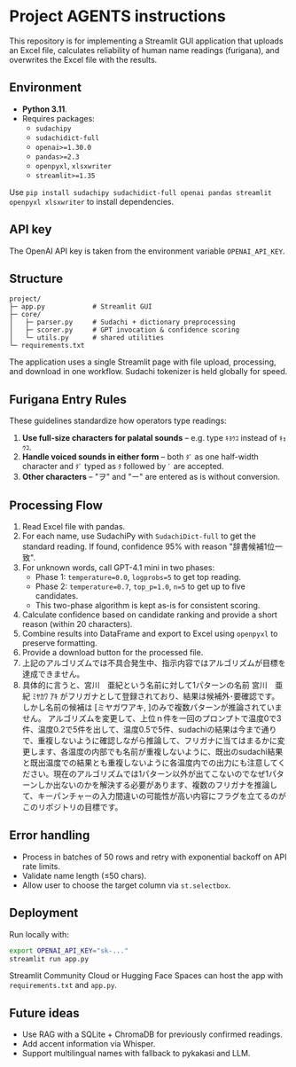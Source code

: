 # Project AGENTS instructions

This repository is for implementing a Streamlit GUI application that uploads an Excel file, calculates reliability of human name readings (furigana), and overwrites the Excel file with the results.

## Environment
* **Python 3.11**.
* Requires packages:
  - `sudachipy`
  - `sudachidict-full`
  - `openai>=1.30.0`
  - `pandas>=2.3`
  - `openpyxl`, `xlsxwriter`
  - `streamlit>=1.35`

Use `pip install sudachipy sudachidict-full openai pandas streamlit openpyxl xlsxwriter` to install dependencies.

## API key
The OpenAI API key is taken from the environment variable `OPENAI_API_KEY`.

## Structure
```
project/
├─ app.py            # Streamlit GUI
├─ core/
│   ├─ parser.py     # Sudachi + dictionary preprocessing
│   ├─ scorer.py     # GPT invocation & confidence scoring
│   └─ utils.py      # shared utilities
└─ requirements.txt
```

The application uses a single Streamlit page with file upload, processing, and download in one workflow. Sudachi tokenizer is held globally for speed.

## Furigana Entry Rules
These guidelines standardize how operators type readings:

1. **Use full-size characters for palatal sounds** – e.g. type `ｷﾖｳｺ` instead of `ｷｮｳｺ`.
2. **Handle voiced sounds in either form** – both `ﾀﾞ` as one half-width character and `ﾀﾞ` typed as `ﾀ` followed by `ﾞ` are accepted.
3. **Other characters** – "ヲ" and "ー" are entered as is without conversion.

## Processing Flow
1. Read Excel file with pandas.
2. For each name, use SudachiPy with `SudachiDict-full` to get the standard reading. If found, confidence 95% with reason "辞書候補1位一致".
3. For unknown words, call GPT-4.1 mini in two phases:
   - Phase 1: `temperature=0.0`, `logprobs=5` to get top reading.
   - Phase 2: `temperature=0.7`, `top_p=1.0`, `n=5` to get up to five candidates.
   - This two-phase algorithm is kept as-is for consistent scoring.
4. Calculate confidence based on candidate ranking and provide a short reason (within 20 characters).
5. Combine results into DataFrame and export to Excel using `openpyxl` to preserve formatting.
6. Provide a download button for the processed file.
7. 上記のアルゴリズムでは不具合発生中、指示内容ではアルゴリズムが目標を達成できません。
8. 具体的に言うと、宮川　亜紀という名前に対して1パターンの名前 宮川　亜紀     ﾐﾔｶﾜ ｱｷ   がフリガナとして登録されており、結果は候補外･要確認です。
しかし名前の候補は   [ミヤガワアキ, ]のみで複数パターンが推論されていません。
アルゴリズムを変更して、上位ｎ件を一回のプロンプトで温度0で3件、温度0.2で5件を出して、温度0.5で5件、sudachiの結果は今まで通りで、重複しないように確認しながら推論して、フリガナに当てはまるかに変更します、各温度の内部でも名前が重複しないように、既出のsudachi結果と既出温度での結果とも重複しないように各温度内での出力にも注意してください。現在のアルゴリズムでは1パターン以外が出てこないのでなぜ1パターンしか出ないのかを解決する必要があります、複数のフリガナを推論して、キーパンチャーの入力間違いの可能性が高い内容にフラグを立てるのがこのリポジトリの目標です。

## Error handling
* Process in batches of 50 rows and retry with exponential backoff on API rate limits.
* Validate name length (≤50 chars).
* Allow user to choose the target column via `st.selectbox`.

## Deployment
Run locally with:
```bash
export OPENAI_API_KEY="sk-..."
streamlit run app.py
```

Streamlit Community Cloud or Hugging Face Spaces can host the app with `requirements.txt` and `app.py`.

## Future ideas
* Use RAG with a SQLite + ChromaDB for previously confirmed readings.
* Add accent information via Whisper.
* Support multilingual names with fallback to pykakasi and LLM.

